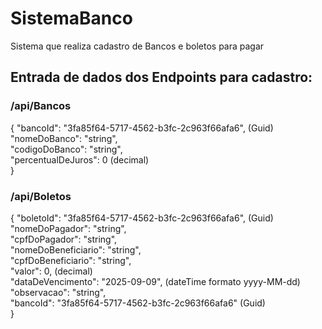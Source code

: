 # SistemaBanco
Sistema que realiza cadastro de Bancos e boletos para pagar

## Entrada de dados dos Endpoints para cadastro:

### /api/Bancos

{
  "bancoId": "3fa85f64-5717-4562-b3fc-2c963f66afa6", (Guid)  
  "nomeDoBanco": "string",  
  "codigoDoBanco": "string",  
  "percentualDeJuros": 0 (decimal)  
}

### /api/Boletos

{
  "boletoId": "3fa85f64-5717-4562-b3fc-2c963f66afa6", (Guid)  
  "nomeDoPagador": "string",  
  "cpfDoPagador": "string",  
  "nomeDoBeneficiario": "string",  
  "cpfDoBeneficiario": "string",  
  "valor": 0, (decimal)  
  "dataDeVencimento": "2025-09-09", (dateTime formato yyyy-MM-dd)  
  "observacao": "string",  
  "bancoId": "3fa85f64-5717-4562-b3fc-2c963f66afa6" (Guid)  
}
